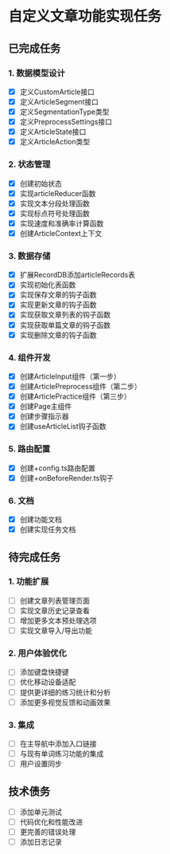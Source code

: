 # 自定义文章功能实现任务

## 已完成任务

### 1. 数据模型设计
- [x] 定义CustomArticle接口
- [x] 定义ArticleSegment接口
- [x] 定义SegmentationType类型
- [x] 定义PreprocessSettings接口
- [x] 定义ArticleState接口
- [x] 定义ArticleAction类型

### 2. 状态管理
- [x] 创建初始状态
- [x] 实现articleReducer函数
- [x] 实现文本分段处理函数
- [x] 实现标点符号处理函数
- [x] 实现速度和准确率计算函数
- [x] 创建ArticleContext上下文

### 3. 数据存储
- [x] 扩展RecordDB添加articleRecords表
- [x] 实现初始化表函数
- [x] 实现保存文章的钩子函数
- [x] 实现更新文章的钩子函数
- [x] 实现获取文章列表的钩子函数
- [x] 实现获取单篇文章的钩子函数
- [x] 实现删除文章的钩子函数

### 4. 组件开发
- [x] 创建ArticleInput组件（第一步）
- [x] 创建ArticlePreprocess组件（第二步）
- [x] 创建ArticlePractice组件（第三步）
- [x] 创建Page主组件
- [x] 创建步骤指示器
- [x] 创建useArticleList钩子函数

### 5. 路由配置
- [x] 创建+config.ts路由配置
- [x] 创建+onBeforeRender.ts钩子

### 6. 文档
- [x] 创建功能文档
- [x] 创建实现任务文档

## 待完成任务

### 1. 功能扩展
- [ ] 创建文章列表管理页面
- [ ] 实现文章历史记录查看
- [ ] 增加更多文本预处理选项
- [ ] 实现文章导入/导出功能

### 2. 用户体验优化
- [ ] 添加键盘快捷键
- [ ] 优化移动设备适配
- [ ] 提供更详细的练习统计和分析
- [ ] 添加更多视觉反馈和动画效果

### 3. 集成
- [ ] 在主导航中添加入口链接
- [ ] 与现有单词练习功能的集成
- [ ] 用户设置同步

## 技术债务
- [ ] 添加单元测试
- [ ] 代码优化和性能改进
- [ ] 更完善的错误处理
- [ ] 添加日志记录 
